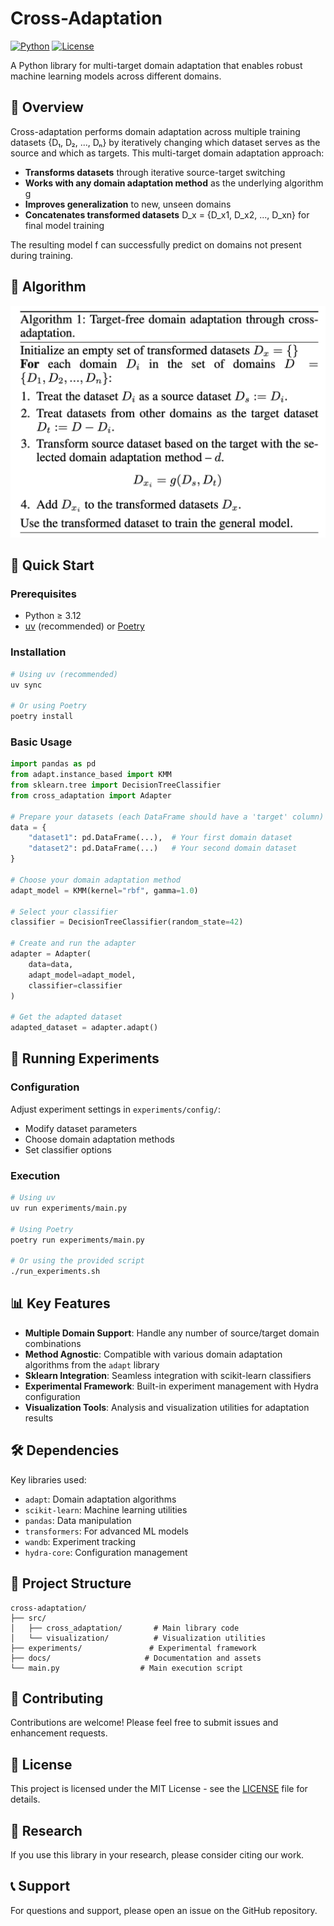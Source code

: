 # Cross-Adaptation

[![Python](https://img.shields.io/badge/python->=3.12-blue.svg)](https://www.python.org/downloads/)
[![License](https://img.shields.io/badge/license-MIT-green.svg)](LICENSE)

A Python library for multi-target domain adaptation that enables robust machine learning models across different domains.

## 📖 Overview

Cross-adaptation performs domain adaptation across multiple training datasets {D₁, D₂, ..., Dₙ} by iteratively changing which dataset serves as the source and which as targets. This multi-target domain adaptation approach:

- **Transforms datasets** through iterative source-target switching
- **Works with any domain adaptation method** as the underlying algorithm g
- **Improves generalization** to new, unseen domains
- **Concatenates transformed datasets** D_x = {D_x1, D_x2, ..., D_xn} for final model training

The resulting model f can successfully predict on domains not present during training.

## 🔬 Algorithm

<img width="555" alt="Cross-adaptation algorithm" src="docs/alg.png">

## 🚀 Quick Start

### Prerequisites

- Python ≥ 3.12
- [uv](https://docs.astral.sh/uv/) (recommended) or [Poetry](https://python-poetry.org/docs/)

### Installation

```bash
# Using uv (recommended)
uv sync

# Or using Poetry
poetry install
```

### Basic Usage
```python
import pandas as pd
from adapt.instance_based import KMM
from sklearn.tree import DecisionTreeClassifier
from cross_adaptation import Adapter

# Prepare your datasets (each DataFrame should have a 'target' column)
data = {
    "dataset1": pd.DataFrame(...),  # Your first domain dataset
    "dataset2": pd.DataFrame(...)   # Your second domain dataset
}

# Choose your domain adaptation method
adapt_model = KMM(kernel="rbf", gamma=1.0)

# Select your classifier
classifier = DecisionTreeClassifier(random_state=42)

# Create and run the adapter
adapter = Adapter(
    data=data,
    adapt_model=adapt_model,
    classifier=classifier
)

# Get the adapted dataset
adapted_dataset = adapter.adapt()
```

## 🧪 Running Experiments

### Configuration

Adjust experiment settings in `experiments/config/`:
- Modify dataset parameters
- Choose domain adaptation methods
- Set classifier options

### Execution

```bash
# Using uv
uv run experiments/main.py

# Using Poetry
poetry run experiments/main.py

# Or using the provided script
./run_experiments.sh
```

## 📊 Key Features

- **Multiple Domain Support**: Handle any number of source/target domain combinations
- **Method Agnostic**: Compatible with various domain adaptation algorithms from the `adapt` library
- **Sklearn Integration**: Seamless integration with scikit-learn classifiers
- **Experimental Framework**: Built-in experiment management with Hydra configuration
- **Visualization Tools**: Analysis and visualization utilities for adaptation results

## 🛠️ Dependencies

Key libraries used:
- `adapt`: Domain adaptation algorithms
- `scikit-learn`: Machine learning utilities
- `pandas`: Data manipulation
- `transformers`: For advanced ML models
- `wandb`: Experiment tracking
- `hydra-core`: Configuration management

## 📁 Project Structure

```
cross-adaptation/
├── src/
│   ├── cross_adaptation/       # Main library code
│   └── visualization/          # Visualization utilities
├── experiments/               # Experimental framework
├── docs/                     # Documentation and assets
└── main.py                  # Main execution script
```

## 🤝 Contributing

Contributions are welcome! Please feel free to submit issues and enhancement requests.

## 📄 License

This project is licensed under the MIT License - see the [LICENSE](LICENSE) file for details.

## 🔬 Research

If you use this library in your research, please consider citing our work.

## 📞 Support

For questions and support, please open an issue on the GitHub repository.
